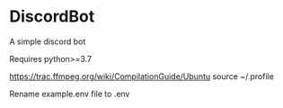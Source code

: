 # DiscordBot
A simple discord bot

Requires python>=3.7

https://trac.ffmpeg.org/wiki/CompilationGuide/Ubuntu
source ~/.profile

Rename example.env file to .env
